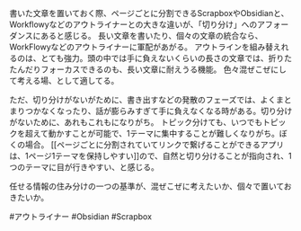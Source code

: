 書いた文章を置いておく際、ページごとに分割できるScrapboxやObsidianと、Workflowyなどのアウトライナーとの大きな違いが、「切り分け」へのアフォーダンスにあると感じる。
長い文章を書いたり、個々の文章の統合なら、WorkFlowyなどのアウトライナーに軍配があがる。
アウトラインを組み替えれるのは、とても強力。頭の中では手に負えないくらいの長さの文章では、折りたたんだりフォーカスできるのも、長い文章に耐えうる機能。
色々混ぜこぜにして考える場、として適してる。

ただ、切り分けがないがために、書き出すなどの発散のフェーズでは、よくまとまりつかなくなったり、話が膨らみすぎて手に負えなくなる時がある。切り分けがないために、あれもこれもになりがち。
トピック分けても、いつでもトピックを超えて動かすことが可能で、1テーマに集中することが難しくなりがち。ぼくの場合。
[[ページごとに分割されていてリンクで繋げることができるアプリは、1ページ1テーマを保持しやすい]]ので、自然と切り分けることが指向され、1つのテーマに目が行きやすい、と感じる。

任せる情報の住み分けの一つの基準が、混ぜこぜに考えたいか、個々で置いておきたいか。

#アウトライナー 
#Obsidian 
#Scrapbox 